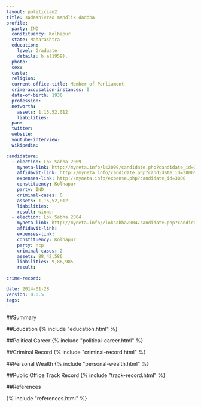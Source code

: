 ```yaml
---
layout: politician2
title: sadashivrao mandlik dadoba
profile: 
  party: IND
  constituency: Kolhapur
  state: Maharashtra
  education: 
    level: Graduate
    details: b.a(1959).
  photo: 
  sex: 
  caste: 
  religion: 
  current-office-title: Member of Parliament
  crime-accusation-instances: 0
  date-of-birth: 1936
  profession: 
  networth: 
    assets: 1,15,52,012
    liabilities: 
  pan: 
  twitter: 
  website: 
  youtube-interview: 
  wikipedia: 

candidature: 
  - election: Lok Sabha 2009
    myneta-link: http://myneta.info/ls2009/candidate.php?candidate_id=3800
    affidavit-link: http://myneta.info/candidate.php?candidate_id=3800&scan=original
    expenses-link: http://myneta.info/expense.php?candidate_id=3800
    constituency: Kolhapur 
    party: IND
    criminal-cases: 0
    assets: 1,15,52,012
    liabilities: 
    result: winner 
  - election: Lok Sabha 2004
    myneta-link: http://myneta.info//loksabha2004/candidate.php?candidate_id=2439
    affidavit-link: 
    expenses-link: 
    constituency: Kolhapur 
    party: ncp
    criminal-cases: 2
    assets: 88,42,586
    liabilities: 9,86,985
    result:  

crime-record: 

date: 2014-01-28
version: 0.0.5
tags: 
---
```

##Summary


##Education
{% include "education.html" %}


##Political Career
{% include "political-career.html" %}


##Criminal Record
{% include "criminal-record.html" %}


##Personal Wealth
{% include "personal-wealth.html" %}


##Public Office Track Record
{% include "track-record.html" %}


##References


{% include "references.html" %}